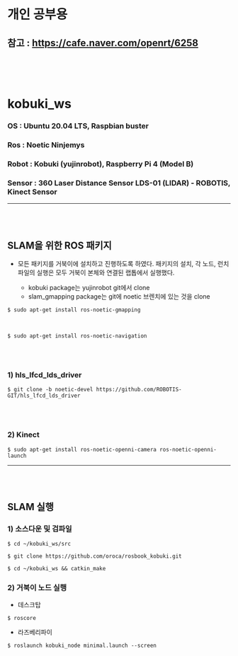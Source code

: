 # 개인 공부용

## 참고 : https://cafe.naver.com/openrt/6258

<br><br><br>

# kobuki_ws

### OS  : Ubuntu 20.04 LTS, Raspbian buster
### Ros : Noetic Ninjemys
### Robot : Kobuki (yujinrobot), Raspberry Pi 4 (Model B)
### Sensor : 360 Laser Distance Sensor LDS-01 (LIDAR) - ROBOTIS, Kinect Sensor


---
<br><br>



## SLAM을 위한 ROS 패키지

* 모든 패키지를 거북이에 설치하고 진행하도록 하였다. 패키지의 설치, 각 노드, 런치파일의 실행은 모두 거북이 본체와 연결된 랩톱에서 실행했다.



  * kobuki package는 yujinrobot git에서 clone
  * slam_gmapping package는 git에 noetic 브렌치에 있는 것을 clone

```
$ sudo apt-get install ros-noetic-gmapping
```

<br>

```
$ sudo apt-get install ros-noetic-navigation
```

<br><br>

### 1) hls_lfcd_lds_driver
```
$ git clone -b noetic-devel https://github.com/ROBOTIS-GIT/hls_lfcd_lds_driver
```

<br><br>

### 2) Kinect
```
$ sudo apt-get install ros-noetic-openni-camera ros-noetic-openni-launch
```

---
<br><br>

## SLAM 실행

### 1) 소스다운 및 검파일
```
$ cd ~/kobuki_ws/src
```

```
$ git clone https://github.com/oroca/rosbook_kobuki.git
```

```
$ cd ~/kobuki_ws && catkin_make
```



### 2) 거북이 노드 실행
  * 데스크탑
```
$ roscore
```
  *  라즈베리파이
```
$ roslaunch kobuki_node minimal.launch --screen
```



